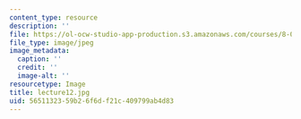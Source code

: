 ```yaml
---
content_type: resource
description: ''
file: https://ol-ocw-studio-app-production.s3.amazonaws.com/courses/8-03sc-physics-iii-vibrations-and-waves-fall-2016/5651132359b26f6df21c409799ab4d83_lecture12.jpg
file_type: image/jpeg
image_metadata:
  caption: ''
  credit: ''
  image-alt: ''
resourcetype: Image
title: lecture12.jpg
uid: 56511323-59b2-6f6d-f21c-409799ab4d83
---
```

